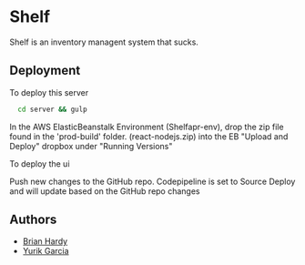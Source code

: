 
# Shelf

Shelf is an inventory managent system that sucks.


## Deployment

To deploy this server

```bash
  cd server && gulp
```
In the AWS ElasticBeanstalk Environment (Shelfapr-env), 
drop the zip file found in the 'prod-build' folder. (react-nodejs.zip) 
into the EB "Upload and Deploy" dropbox under "Running Versions"

To deploy the ui

Push new changes to the GitHub repo. Codepipeline is set to Source Deploy
and will update based on the GitHub repo changes 
 


## Authors

- [Brian Hardy](https://github.com/let-userName-Brian)
- [Yurik Garcia](https://github.com/yurikgarcia)